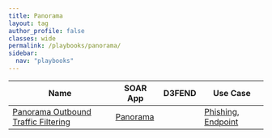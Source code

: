 ```yaml
---
title: Panorama
layout: tag
author_profile: false
classes: wide
permalink: /playbooks/panorama/
sidebar:
  nav: "playbooks"
---
```


| Name    | SOAR App   | D3FEND      | Use Case    |
| --------| ---------- | ----------- | ----------- |
| [Panorama Outbound Traffic Filtering](/playbooks/panorama_outbound_traffic_filtering/)| [Panorama](https://splunkbase.splunk.com/apps?keyword=panorama&filters=product%3Asoar)| | [Phishing](https://research.splunk.com/playbooks/phishing), [Endpoint](https://research.splunk.com/playbooks/endpoint)|